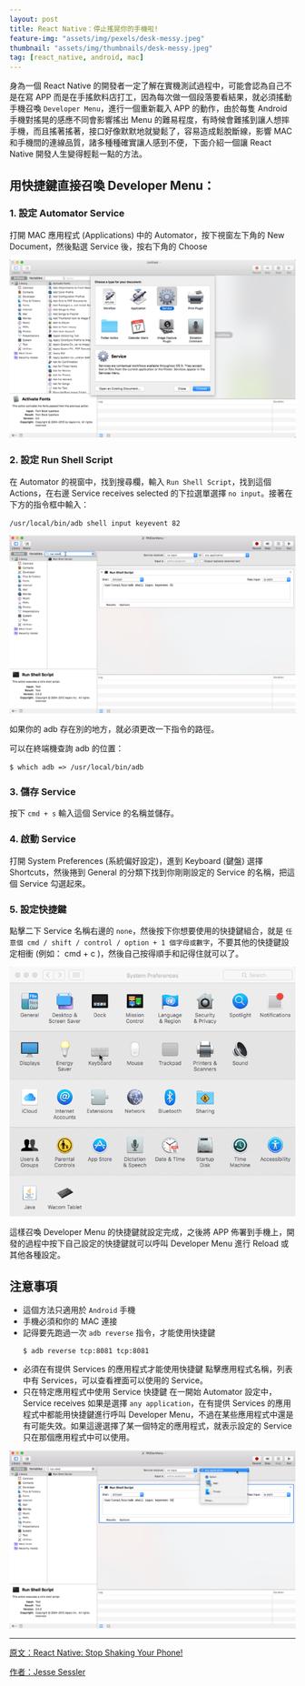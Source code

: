 ```yaml
---
layout: post
title: React Native：停止搖晃你的手機啦!
feature-img: "assets/img/pexels/desk-messy.jpeg"
thumbnail: "assets/img/thumbnails/desk-messy.jpeg"
tag: [react_native, android, mac]
---
```

身為一個 React Native 的開發者一定了解在實機測試過程中，可能會認為自己不是在寫 APP 而是在手搖飲料店打工，因為每次做一個段落要看結果，就必須搖動手機召喚 `Developer Menu`，進行一個重新載入 APP 的動作，由於每隻 Android 手機對搖晃的感應不同會影響搖出 Menu 的難易程度，有時候會難搖到讓人想摔手機，而且搖著搖著，接口好像默默地就變鬆了，容易造成鬆脫斷線，影響 MAC 和手機間的連線品質，諸多種種確實讓人感到不便，下面介紹一個讓 React Native 開發人生變得輕鬆一點的方法。

## 用快捷鍵直接召喚 Developer Menu：

### 1. 設定 Automator Service

打開 MAC 應用程式 (Applications) 中的 Automator，按下視窗左下角的 New Document，然後點選 Service 後，按右下角的 Choose

![applications_automator_service](/assets/img/2017/02-06/applications_automator_service.jpg)

### 2. 設定 Run Shell Script

在 Automator 的視窗中，找到搜尋欄，輸入 `Run Shell Script`，找到這個 Actions，在右邊 Service receives selected 的下拉選單選擇 `no input`。接著在下方的指令框中輸入：

`/usr/local/bin/adb shell input keyevent 82`

![run_shell_script](/assets/img/2017/02-06/run_shell_script.jpg)

如果你的 adb 存在別的地方，就必須更改一下指令的路徑。

可以在終端機查詢 adb 的位置：

`$ which adb => /usr/local/bin/adb`

### 3. 儲存 Service

按下 `cmd + s` 輸入這個 Service 的名稱並儲存。

### 4. 啟動 Service

打開 System Preferences (系統偏好設定)，進到 Keyboard (鍵盤) 選擇 Shortcuts，然後捲到 General 的分類下找到你剛剛設定的 Service 的名稱，把這個 Service 勾選起來。

### 5. 設定快捷鍵

點擊二下 Service 名稱右邊的 `none`，然後按下你想要使用的快捷鍵組合，就是 `任意個 cmd / shift / control / option + 1 個字母或數字`，不要其他的快捷鍵設定相衝 (例如： cmd + c )，然後自己按得順手和記得住就可以了。

![set_service_shortcut](/assets/img/2017/02-06/set_service_shortcut.gif)

這樣召喚 Developer Menu 的快捷鍵就設定完成，之後將 APP 佈署到手機上，開發的過程中按下自己設定的快捷鍵就可以呼叫 Developer Menu 進行 Reload 或其他各種設定。

## 注意事項

- 這個方法只適用於 `Android` 手機
- 手機必須和你的 MAC 連接
- 記得要先跑過一次 `adb reverse` 指令，才能使用快捷鍵
  ```
  $ adb reverse tcp:8081 tcp:8081
  ```
- 必須在有提供 Services 的應用程式才能使用快捷鍵
  點擊應用程式名稱，列表中有 Services，可以查看裡面可以使用的 Service。
- 只在特定應用程式中使用 Service 快捷鍵
  在一開始 Automator 設定中，Service receives 如果是選擇 `any application`，在有提供 Services 的應用程式中都能用快捷鍵進行呼叫 Developer Menu，不過在某些應用程式中還是有可能失效。如果這邊選擇了某一個特定的應用程式，就表示設定的 Service 只在那個應用程式中可以使用。

![service_receives_application](/assets/img/2017/02-06/service_receives_application.jpg)

-----------------

[原文：React Native: Stop Shaking Your Phone!](https://medium.com/delivery-com-engineering/react-native-stop-shaking-your-phone-1f4863140146#.31vges2fs)

[作者：Jesse Sessler](https://medium.com/@jsessler)
